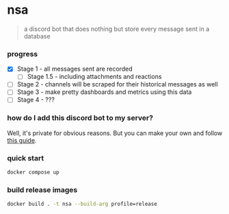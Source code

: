 
# nsa
> a discord bot that does nothing
> but store every message sent in
> a database

### progress

- [x] Stage 1 - all messages sent are recorded
  - [ ] Stage 1.5 - including attachments and reactions
- [ ] Stage 2 - channels will be scraped for their historical messages as well
- [ ] Stage 3 - make pretty dashboards and metrics using this data
- [ ] Stage 4 - ???

### how do I add this discord bot to my server?

Well, it's private for obvious reasons.
But you can make your own and follow
[this guide](https://discordjs.guide/preparations/adding-your-bot-to-servers.html#bot-invite-links).

### quick start
```bash
docker compose up
```

### build release images
```bash
docker build . -t nsa --build-arg profile=release
```
